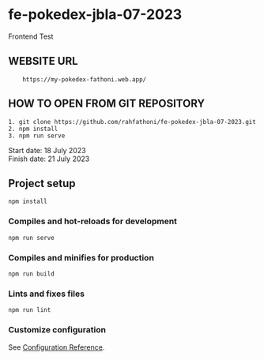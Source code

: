 # fe-pokedex-jbla-07-2023
Frontend Test
## WEBSITE URL

        https://my-pokedex-fathoni.web.app/

## HOW TO OPEN FROM GIT REPOSITORY

    1. git clone https://github.com/rahfathoni/fe-pokedex-jbla-07-2023.git
    2. npm install
    3. npm run serve

Start date: 18 July 2023\
Finish date: 21 July 2023



## Project setup
```
npm install
```

### Compiles and hot-reloads for development
```
npm run serve
```

### Compiles and minifies for production
```
npm run build
```

### Lints and fixes files
```
npm run lint
```

### Customize configuration
See [Configuration Reference](https://cli.vuejs.org/config/).
